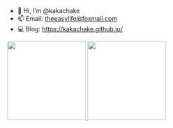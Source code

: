 - 👋 Hi, I’m @kakachake
- 📫 Email:  theeasylife@foxmail.com
- 💻 Blog: https://kakachake.github.io/

<a href="https://github.com/kakachake">
  <img height="180em" src="https://github-readme-stats.vercel.app/api?username=kakachake&show_icons=true" />
  <img height="180em" src="https://github-readme-stats.vercel.app/api/top-langs/?username=kakachake&layout=compact" />
</a>
